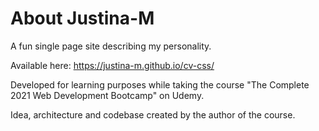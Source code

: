 # About Justina-M

A fun single page site describing my personality.

Available here: https://justina-m.github.io/cv-css/

Developed for learning purposes while taking the course "The Complete 2021 Web Development Bootcamp" on Udemy.

Idea, architecture and codebase created by the author of the course.
